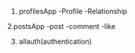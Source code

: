1. profilesApp
    -Profile
    -Relationship

2.postsApp
    -post
    -comment
    -like

3. allauth(authentication)

